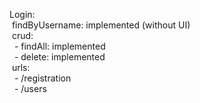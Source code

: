 Login:<br/>
	&nbsp;findByUsername: implemented (without UI)<br/>
	&nbsp;crud:<br/>
		&nbsp;&nbsp;- findAll: implemented<br/>
		&nbsp;&nbsp;- delete: implemented<br/>
	&nbsp;urls: <br/>
		&nbsp;&nbsp;- /registration<br/>
		&nbsp;&nbsp;- /users<br/>
